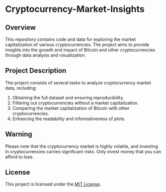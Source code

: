 # Cryptocurrency-Market-Insights

## Overview
This repository contains code and data for exploring the market capitalization of various cryptocurrencies. The project aims to provide insights into the growth and impact of Bitcoin and other cryptocurrencies through data analysis and visualization.

## Project Description
The project consists of several tasks to analyze cryptocurrency market data, including:
1. Obtaining the full dataset and ensuring reproducibility.
2. Filtering out cryptocurrencies without a market capitalization.
3. Comparing the market capitalization of Bitcoin with other cryptocurrencies.
4. Enhancing the readability and informativeness of plots.

## Warning
Please note that the cryptocurrency market is highly volatile, and investing in cryptocurrencies carries significant risks. Only invest money that you can afford to lose.

## License
This project is licensed under the [MIT License](LICENSE).
